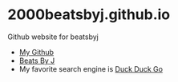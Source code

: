 # 2000beatsbyj.github.io
Github website for beatsbyj
* [My Github](https://github.com/2000beatsbyj)
* [Beats By J](https://2000beatsbyj.github.io/github-tuft3y-zykebs/)
* My favorite search engine is [Duck Duck Go](https://duckduckgo.com)
